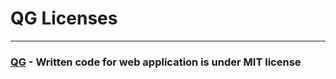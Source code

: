 # QG Licenses
---
### [QG](https://www.qg.rs) - Written code for web application is under MIT license
